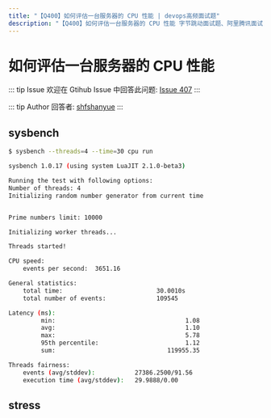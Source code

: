 ```yaml
---
title: "【Q400】如何评估一台服务器的 CPU 性能 | devops高频面试题"
description: "【Q400】如何评估一台服务器的 CPU 性能 字节跳动面试题、阿里腾讯面试题、美团小米面试题。"
---
```


# 如何评估一台服务器的 CPU 性能

::: tip Issue
欢迎在 Gtihub Issue 中回答此问题: [Issue 407](https://github.com/shfshanyue/Daily-Question/issues/407)
:::

::: tip Author
回答者: [shfshanyue](https://github.com/shfshanyue)
:::

## sysbench

```bash
$ sysbench --threads=4 --time=30 cpu run

sysbench 1.0.17 (using system LuaJIT 2.1.0-beta3)

Running the test with following options:
Number of threads: 4
Initializing random number generator from current time


Prime numbers limit: 10000

Initializing worker threads...

Threads started!

CPU speed:
    events per second:  3651.16

General statistics:
    total time:                          30.0010s
    total number of events:              109545

Latency (ms):
         min:                                    1.08
         avg:                                    1.10
         max:                                    5.78
         95th percentile:                        1.12
         sum:                               119955.35

Threads fairness:
    events (avg/stddev):           27386.2500/91.56
    execution time (avg/stddev):   29.9888/0.00
```

## stress
